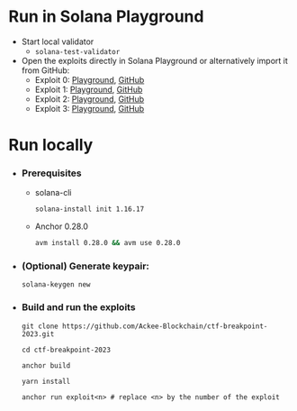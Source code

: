 # Run in Solana Playground
- Start local validator
    - `solana-test-validator`
- Open the exploits directly in Solana Playground or alternatively import it from GitHub:
    - Exploit 0: [Playground](https://beta.solpg.io/651aa5b1fb53fa325bfd0bce), [GitHub](https://github.com/Ackee-Blockchain/solpg-exploit0)
    - Exploit 1: [Playground](https://beta.solpg.io/651aab38fb53fa325bfd0bcf), [GitHub](https://github.com/Ackee-Blockchain/solpg-exploit1)
    - Exploit 2: [Playground](https://beta.solpg.io/651aac76fb53fa325bfd0bd2), [GitHub](https://github.com/Ackee-Blockchain/solpg-exploit2)
    - Exploit 3: [Playground](https://beta.solpg.io/651aab79fb53fa325bfd0bd0), [GitHub](https://github.com/Ackee-Blockchain/solpg-exploit3)


# Run locally
- ### Prerequisites
    - solana-cli
        ```bash
        solana-install init 1.16.17
        ```
    - Anchor 0.28.0
        ```bash
        avm install 0.28.0 && avm use 0.28.0
        ```

- ### (Optional) Generate keypair:
    ```shell
    solana-keygen new
    ```

- ### Build and run the exploits
    ``` shell
    git clone https://github.com/Ackee-Blockchain/ctf-breakpoint-2023.git
    ```
    ``` shell
    cd ctf-breakpoint-2023
    ```
    ``` shell
    anchor build
    ```
    ``` shell
    yarn install
    ```
    ``` shell
    anchor run exploit<n> # replace <n> by the number of the exploit
    ```
